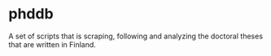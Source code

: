 # phddb
A set of scripts that is scraping, following and analyzing the doctoral theses that are written in Finland.
